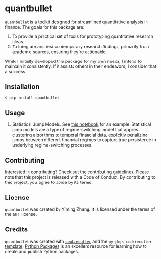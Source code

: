 # quantbullet

`quantbullet` is a toolkit designed for streamlined quantitative analysis in finance. The goals for this package are:

1. To provide a practical set of tools for prototyping quantitative research ideas.
2. To integrate and test contemporary research findings, primarily from academic sources, ensuring they're actionable.

While I initially developed this package for my own needs, I intend to maintain it consistently. If it assists others in their endeavors, I consider that a success.

## Installation

```bash
$ pip install quantbullet
```

## Usage

1. Statistical Jump Models. See [this notebook](./docs/research/jump_model_prod.ipynb) for an example. Statistical jump models are a type of regime-switching model that applies clustering algorithms to temporal financial data, explicitly penalizing jumps between different financial regimes to capture true persistence in underlying regime-switching processes.

## Contributing

Interested in contributing? Check out the contributing guidelines. Please note that this project is released with a Code of Conduct. By contributing to this project, you agree to abide by its terms.

## License

`quantbullet` was created by Yiming Zhang. It is licensed under the terms of the MIT license.

## Credits

`quantbullet` was created with [`cookiecutter`](https://cookiecutter.readthedocs.io/en/latest/) and the `py-pkgs-cookiecutter` [template](https://github.com/py-pkgs/py-pkgs-cookiecutter). [Python Packages](https://py-pkgs.org/) is an excellent resource for learning how to create and publish Python packages.
